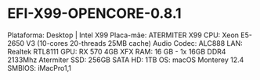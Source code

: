 # EFI-X99-OPENCORE-0.8.1
Plataforma: Desktop | Intel X99 
Placa-mãe: ATERMITER X99
CPU: Xeon E5-2650 V3 (10-cores 20-threads 25MB cache)
Audio Codec: ALC888
LAN: Realtek RTL8111
GPU: RX 570 4GB XFX
RAM: 16 GB - 1x 16GB DDR4 2133Mhz Atermiter
SSD: 256GB SATA
HD: 1TB
OS: macOS Monterey 12.4
SMBIOS: iMacPro1,1
